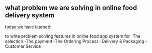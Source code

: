 ## what problem we are solving in online food delivery system

today we have learned:

to write problem solving features in online food app system for
-The selection
-The payment
-The Ordering Process
-Delivery & Packaging
-Customer Service